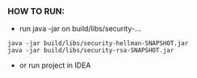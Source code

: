 ### HOW TO RUN:
* run java -jar on build/libs/security-...
```
java -jar build/libs/security-hellman-SNAPSHOT.jar
java -jar build/libs/security-rsa-SNAPSHOT.jar
```
* or run project in IDEA
